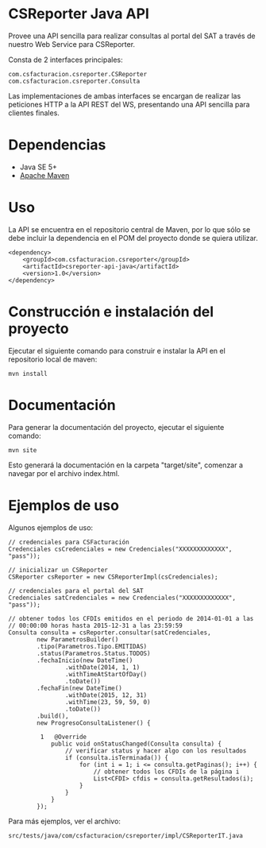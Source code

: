 # CSReporter Java API

Provee una API sencilla para realizar consultas al portal del SAT a través
de nuestro Web Service para CSReporter.

Consta de 2 interfaces principales:

    com.csfacturacion.csreporter.CSReporter
    com.csfacturacion.csreporter.Consulta

Las implementaciones de ambas interfaces se encargan de realizar las peticiones
HTTP a la API REST del WS, presentando una API sencilla para clientes finales.

# Dependencias

* Java SE 5+
* [Apache Maven](http://maven.apache.org/)

# Uso

La API se encuentra en el repositorio central de Maven, por lo que sólo se 
debe incluir la dependencia en el POM del proyecto donde se quiera utilizar.

    <dependency>
        <groupId>com.csfacturacion.csreporter</groupId>
        <artifactId>csreporter-api-java</artifactId>
        <version>1.0</version>
    </dependency>

# Construcción e instalación del proyecto

Ejecutar el siguiente comando para construir e instalar la API en el repositorio
local de maven:

    mvn install


# Documentación

Para generar la documentación del proyecto, ejecutar el siguiente comando:

    mvn site

Esto generará la documentación en la carpeta "target/site", comenzar a navegar
por el archivo index.html.

# Ejemplos de uso

Algunos ejemplos de uso:

    // credenciales para CSFacturación
    Credenciales csCredenciales = new Credenciales("XXXXXXXXXXXXX", "pass"));

    // inicializar un CSReporter
    CSReporter csReporter = new CSReporterImpl(csCredenciales);
            
    // credenciales para el portal del SAT
    Credenciales satCredenciales = new Credenciales("XXXXXXXXXXXXX", "pass"));

    // obtener todos los CFDIs emitidos en el periodo de 2014-01-01 a las 
    // 00:00:00 horas hasta 2015-12-31 a las 23:59:59
    Consulta consulta = csReporter.consultar(satCredenciales,
            new ParametrosBuilder()
            .tipo(Parametros.Tipo.EMITIDAS)
            .status(Parametros.Status.TODOS)
            .fechaInicio(new DateTime()
                    .withDate(2014, 1, 1)
                    .withTimeAtStartOfDay()
                    .toDate())
            .fechaFin(new DateTime()
                    .withDate(2015, 12, 31)
                    .withTime(23, 59, 59, 0)
                    .toDate())
            .build(),
            new ProgresoConsultaListener() {

             1   @Override
                public void onStatusChanged(Consulta consulta) {
                    // verificar status y hacer algo con los resultados
                    if (consulta.isTerminada()) {
                        for (int i = 1; i <= consulta.getPaginas(); i++) {
                            // obtener todos los CFDIs de la página i
                            List<CFDI> cfdis = consulta.getResultados(i);
                        }
                    }
                }
            });

Para más ejemplos, ver el archivo:

    src/tests/java/com/csfacturacion/csreporter/impl/CSReporterIT.java
